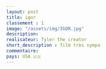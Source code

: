 ```yaml
---
layout: post
title: igor
classement : 1
image: "/assets/img/IGOR.jpg"
description:
realisateur: Tyler the creator
short_description : film très sympa
commentaire:
pays: USA 🇺🇸
---
```


